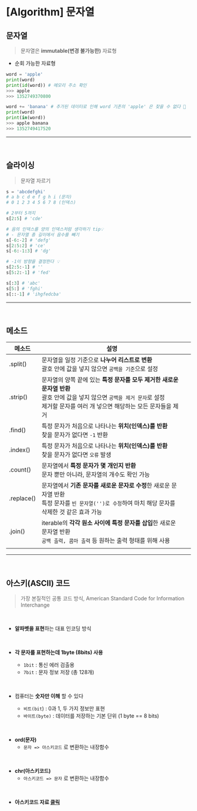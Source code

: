 # [Algorithm] 문자열

## **문자열**

> 문자열은 **immutable(변경 불가능한)** 자료형

- 순회 가능한 자료형

```python
word = 'apple'
print(word)
print(id(word)) # 메모리 주소 확인
>>> apple
>>> 1352749370800

word += 'banana' # 추가된 데이터로 인해 word 기존의 'apple' 은 찾을 수 없다 🚨
print(word)
print(in(word))
>>> apple banana
>>> 1352749417520
```

---

<br />

## **슬라이싱**

> 문자열 자르기

```python
s = 'abcdefghi'
# a b c d e f g h i (문자)
# 0 1 2 3 4 5 6 7 8 (인덱스)

# 2부터 5까지
s[2:5] # 'cde'

# 음의 인덱스를 양의 인덱스처럼 생각하기 tip💡
# - 문자열 총 길이에서 음수를 빼기
s[-6:-2] # 'defg'
s[2:5:2] # 'ce'
s[-6:-1:3] # 'dg'

# -1이 방향을 결정한다 💡
s[2:5:-1] # ''
s[5:2:-1] # 'fed'

s[:3] # 'abc'
s[5:] # 'fghi'
s[::-1] # 'ihgfedcba'
```

---

<br />

## **메소드**

| 메소드     | 설명                                                                                                                                                                                           |     |
| ---------- | ---------------------------------------------------------------------------------------------------------------------------------------------------------------------------------------------- | --- |
| .split()   | 문자열을 일정 기준으로 **나누어 리스트로 변환**<br />괄호 안에 값을 넣지 않으면 `공백을 기준`으로 설정                                                                                         |     |
| .strip()   | 문자열의 양쪽 끝에 있는 **특정 문자를 모두 제거한 새로운 문자열 반환**<br />괄호 안에 값을 넣지 않으면 `공백을 제거 문자`로 설정<br />제거할 문자를 여러 개 넣으면 해당하는 모든 문자들을 제거 |     |
| .find()    | 특정 문자가 처음으로 나타나는 **위치(인덱스)를 반환**<br />찾을 문자가 없다면 `-1` 반환                                                                                                        |     |
| .index()   | 특정 문자가 처음으로 나타나는 **위치(인덱스)를 반환**<br />찾을 문자가 없다면 `오류` 발생                                                                                                      |     |
| .count()   | 문자열에서 **특정 문자가 몇 개인지 반환**<br />문자 뿐만 아니라, 문자열의 개수도 확인 가능                                                                                                     |     |
| .replace() | 문자열에서 **기존 문자를 새로운 문자로 수정**한 새로운 문자열 반환<br />특정 문자를 `빈 문자열('')로 수정`하여 마치 해당 문자를 삭제한 것 같은 효과 가능                                       |     |
| .join()    | iterable의 **각각 원소 사이에 특정 문자를 삽입**한 새로운 문자열 반환<br />`공백 출력, 콤마 출력` 등 원하는 출력 형태를 위해 사용                                                              |     |
|            |                                                                                                                                                                                                |     |

---

<br />

## **아스키(ASCII) 코드**

> 가장 본질적인 공통 코드 방식, American Standard Code for Information Interchange

<br />

- **알파벳을 표현**하는 대표 인코딩 방식

<br />

- **각 문자를 표현하는데 1byte (8bits) 사용**

  - `1bit` : 통신 에러 검출용
  - `7bit` : 문자 정보 저장 (총 128개)

<br />

- 컴퓨터는 **숫자만 이해** 할 수 있다

  - `비트(bit`) : 0과 1, 두 가지 정보만 표현
  - `바이트(byte)` : 데이터를 저장하는 기본 단위 (1 byte == 8 bits)

<br />

- **ord(문자)**
  - `문자 => 아스키코드` 로 변환하는 내장함수

<br />

- **chr(아스키코드)**
  - `아스키코드 => 문자` 로 변환하는 내장함수

<br />

- **아스키코드 자료 [클릭](../besides/ascii.md)**
